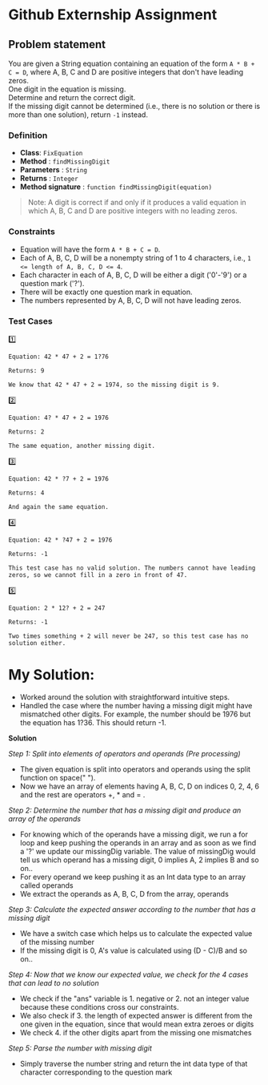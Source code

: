 # Github Externship Assignment

## Problem statement

You are given a String equation containing an equation of the form `A * B + C = D`, where A, B, C and D are positive integers that don't have leading zeros. \
One digit in the equation is missing. \
Determine and return the correct digit. \
If the missing digit cannot be determined (i.e., there is no solution or there is more than one solution), return `-1` instead.

### Definition

* **Class**: `FixEquation`
* **Method** : `findMissingDigit`
* **Parameters** : `String`
* **Returns** : `Integer`
* **Method signature** : `function findMissingDigit(equation)`


> Note: A digit is correct if and only if it produces a valid equation in which A, B, C and D are positive integers with no leading zeros.

### Constraints
- Equation will have the form `A * B + C = D`.
- Each of A, B, C, D will be a nonempty string of 1 to 4 characters, i.e., `1 <= length of A, B, C, D <= 4`.
- Each character in each of A, B, C, D will be either a digit ('0'-'9') or a question mark ('?').
- There will be exactly one question mark in equation.
- The numbers represented by A, B, C, D will not have leading zeros.

### Test Cases
:one: 
```
Equation: 42 * 47 + 2 = 1?76

Returns: 9

We know that 42 * 47 + 2 = 1974, so the missing digit is 9.
```

:two:
```
Equation: 4? * 47 + 2 = 1976

Returns: 2

The same equation, another missing digit.
```

:three:
```
Equation: 42 * ?7 + 2 = 1976

Returns: 4

And again the same equation.
```

:four:
```
Equation: 42 * ?47 + 2 = 1976

Returns: -1

This test case has no valid solution. The numbers cannot have leading zeros, so we cannot fill in a zero in front of 47.
```

:five:
```
Equation: 2 * 12? + 2 = 247

Returns: -1

Two times something + 2 will never be 247, so this test case has no solution either.
```
# My Solution:
- Worked around the solution with straightforward intuitive steps. 
- Handled the case where the number having a missing digit might have mismatched other digits. 
   For example, the number should be 1976 but the equation has 1?36. This should return -1.

**Solution**

*Step 1: Split into elements of operators and operands (Pre processing)*

- The given equation is split into operators and operands using the split function on space(" ").
- Now we have an array of elements having A, B, C, D on indices 0, 2, 4, 6 and the rest are operators +, * and = .

*Step 2: Determine the number that has a missing digit and produce an array of the operands*

- For knowing which of the operands have a missing digit, we run a for loop and keep pushing the operands in an array and as soon as we find a '?' we update our missingDig variable. The value of missingDig would tell us which operand has a missing digit, 0 implies A, 2 implies B and so on..
-  For every operand we keep pushing it as an Int data type to an array called operands
-  We extract the operands as A, B, C, D from the array, operands

*Step 3: Calculate the expected answer according to the number that has a missing digit*
- We have a switch case which helps us to calculate the expected value of the missing number
- If the missing digit is 0, A's value is calculated using (D - C)/B and so on..

*Step 4: Now that we know our expected value, we check for the 4 cases that can lead to no solution*
- We check if the "ans" variable is 1. negative or 2. not an integer value because these conditions cross our constraints.
- We also check if 3. the length of expected answer is different from the one given in the equation, since that would mean extra zeroes or digits
- We check 4. if the other digits apart from the missing one mismatches

*Step 5: Parse the number with missing digit*
- Simply traverse the number string and return the int data type of that character corresponding to the question mark



